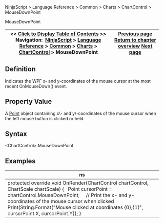 ﻿
NinjaScript \> Language Reference \> Common \> Charts \> ChartControl \> MouseDownPoint

MouseDownPoint

| \<\< [Click to Display Table of Contents](mousedownpoint.md) \>\> **Navigation:**     [NinjaScript](ninjascript.md) \> [Language Reference](language_reference_wip.md) \> [Common](common.md) \> [Charts](chart.md) \> [ChartControl](chartcontrol.md) \> MouseDownPoint | [Previous page](lasttimepainted.md) [Return to chapter overview](chartcontrol.md) [Next page](presentationsource.md) |
| --- | --- |
## Definition
Indicates the WPF x\- and y\-coordinates of the mouse cursor at the most recent OnMouseDown() event.
## 
## Property Value
A [Point](https://msdn.microsoft.com/en-us/library/system.drawing.point(v=vs.110).aspx) object containing x\- and y\-coordinates of the mouse cursor when the left mouse button is clicked or held
## 
## Syntax
\<ChartControl\>.MouseDownPoint
## 
## Examples

| ns |
| --- |
| protected override void OnRender(ChartControl chartControl, ChartScale chartScale) {    Point cursorPoint \= chartControl.MouseDownPoint;      // Print the x\- and y\-coordinates of the mouse cursor when clicked    Print(String.Format("Mouse clicked at coordinates {0},{1}", cursorPoint.X, cursorPoint.Y)); } |
